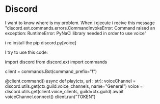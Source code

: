 # Discord
I want to know where is my problem. When i ejecute i recive this message "discord.ext.commands.errors.CommandInvokeError: Command raised an exception: RuntimeError: PyNaCl library needed in order to use voice"

i re install the pip discord.py[voice]

I try to use this code:

import discord
from discord.ext import commands

client = commands.Bot(command_prefix="!")

@client.command()
async def play(ctx, url : str):
    voiceChannel = discord.utils.get(ctx.guild.voice_channels, name="General")
    voice = discord.utils.get(client.voice_clients, guild=ctx.guild)
    await voiceChannel.connect()
client.run("TOKEN")
